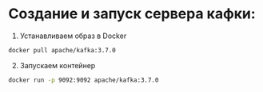 # Создание и запуск сервера кафки:
1. Устанавливаем образ в Docker
```bash
docker pull apache/kafka:3.7.0
```

2. Запускаем контейнер
```bash
docker run -p 9092:9092 apache/kafka:3.7.0
```